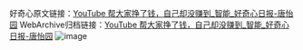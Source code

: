 好奇心原文链接：[YouTube 帮大家挣了钱，自己却没赚到_智能_好奇心日报-唐怡园](https://www.qdaily.com/articles/6836.html)
WebArchive归档链接：[YouTube 帮大家挣了钱，自己却没赚到_智能_好奇心日报-唐怡园](http://web.archive.org/web/20190623171435/https://www.qdaily.com/articles/6836.html)
![image](http://ww3.sinaimg.cn/large/007d5XDply1g3wb7ll1xij30u02i71kx)